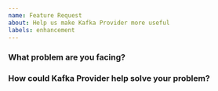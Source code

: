 ```yaml
---
name: Feature Request
about: Help us make Kafka Provider more useful
labels: enhancement
---
```

<!--
Thank you for helping to improve Kafka Provider!

Please be sure to search for open issues before raising a new one. We use issues
for bug reports and feature requests. Please find us at https://slack.crossplane.io
for questions, support, and discussion.
-->

### What problem are you facing?
<!--
Please tell us a little about your use case - it's okay if it's hypothetical!
Leading with this context helps frame the feature request so we can ensure we
implement it sensibly.
--->

### How could Kafka Provider help solve your problem?
<!--
Let us know how you think Kafka Provider could help with your use case.
-->
